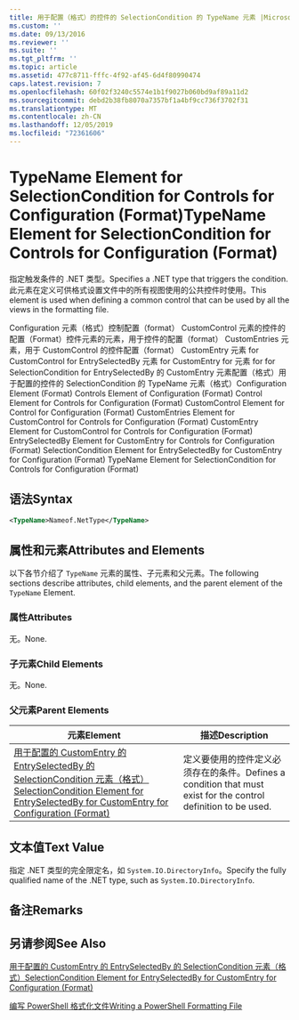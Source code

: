 ```yaml
---
title: 用于配置（格式）的控件的 SelectionCondition 的 TypeName 元素 |Microsoft Docs
ms.custom: ''
ms.date: 09/13/2016
ms.reviewer: ''
ms.suite: ''
ms.tgt_pltfrm: ''
ms.topic: article
ms.assetid: 477c8711-fffc-4f92-af45-6d4f80990474
caps.latest.revision: 7
ms.openlocfilehash: 60f02f3240c5574e1b1f9027b060bd9af89a11d2
ms.sourcegitcommit: debd2b38fb8070a7357bf1a4bf9cc736f3702f31
ms.translationtype: MT
ms.contentlocale: zh-CN
ms.lasthandoff: 12/05/2019
ms.locfileid: "72361606"
---
```

# <a name="typename-element-for-selectioncondition-for-controls-for-configuration-format"></a><span data-ttu-id="ef7d0-102">TypeName Element for SelectionCondition for Controls for Configuration (Format)</span><span class="sxs-lookup"><span data-stu-id="ef7d0-102">TypeName Element for SelectionCondition for Controls for Configuration (Format)</span></span>

<span data-ttu-id="ef7d0-103">指定触发条件的 .NET 类型。</span><span class="sxs-lookup"><span data-stu-id="ef7d0-103">Specifies a .NET type that triggers the condition.</span></span> <span data-ttu-id="ef7d0-104">此元素在定义可供格式设置文件中的所有视图使用的公共控件时使用。</span><span class="sxs-lookup"><span data-stu-id="ef7d0-104">This element is used when defining a common control that can be used by all the views in the formatting file.</span></span>

<span data-ttu-id="ef7d0-105">Configuration 元素（格式）控制配置（format） CustomControl 元素的控件的配置（Format）控件元素的元素，用于控件的配置（format） CustomEntries 元素，用于 CustomControl 的控件配置（format） CustomEntry 元素 for CustomControl for EntrySelectedBy 元素 for CustomEntry for 元素 for for SelectionCondition for EntrySelectedBy 的 CustomEntry 元素配置（格式）用于配置的控件的 SelectionCondition 的 TypeName 元素（格式）</span><span class="sxs-lookup"><span data-stu-id="ef7d0-105">Configuration Element (Format) Controls Element of Configuration (Format) Control Element for Controls for Configuration (Format) CustomControl Element for Control for Configuration (Format) CustomEntries Element for CustomControl for Controls for Configuration (Format) CustomEntry Element for CustomControl for Controls for Configuration (Format) EntrySelectedBy Element for CustomEntry for Controls for Configuration (Format) SelectionCondition Element for EntrySelectedBy for CustomEntry for Configuration (Format) TypeName Element for SelectionCondition for Controls for Configuration (Format)</span></span>

## <a name="syntax"></a><span data-ttu-id="ef7d0-106">语法</span><span class="sxs-lookup"><span data-stu-id="ef7d0-106">Syntax</span></span>

```xml
<TypeName>Nameof.NetType</TypeName>

```

## <a name="attributes-and-elements"></a><span data-ttu-id="ef7d0-107">属性和元素</span><span class="sxs-lookup"><span data-stu-id="ef7d0-107">Attributes and Elements</span></span>

<span data-ttu-id="ef7d0-108">以下各节介绍了 `TypeName` 元素的属性、子元素和父元素。</span><span class="sxs-lookup"><span data-stu-id="ef7d0-108">The following sections describe attributes, child elements, and the parent element of the `TypeName` Element.</span></span>

### <a name="attributes"></a><span data-ttu-id="ef7d0-109">属性</span><span class="sxs-lookup"><span data-stu-id="ef7d0-109">Attributes</span></span>

<span data-ttu-id="ef7d0-110">无。</span><span class="sxs-lookup"><span data-stu-id="ef7d0-110">None.</span></span>

### <a name="child-elements"></a><span data-ttu-id="ef7d0-111">子元素</span><span class="sxs-lookup"><span data-stu-id="ef7d0-111">Child Elements</span></span>

<span data-ttu-id="ef7d0-112">无。</span><span class="sxs-lookup"><span data-stu-id="ef7d0-112">None.</span></span>

### <a name="parent-elements"></a><span data-ttu-id="ef7d0-113">父元素</span><span class="sxs-lookup"><span data-stu-id="ef7d0-113">Parent Elements</span></span>

|<span data-ttu-id="ef7d0-114">元素</span><span class="sxs-lookup"><span data-stu-id="ef7d0-114">Element</span></span>|<span data-ttu-id="ef7d0-115">描述</span><span class="sxs-lookup"><span data-stu-id="ef7d0-115">Description</span></span>|
|-------------|-----------------|
|[<span data-ttu-id="ef7d0-116">用于配置的 CustomEntry 的 EntrySelectedBy 的 SelectionCondition 元素（格式）</span><span class="sxs-lookup"><span data-stu-id="ef7d0-116">SelectionCondition Element for EntrySelectedBy for CustomEntry for Configuration (Format)</span></span>](./selectioncondition-element-for-entryselectedby-for-controls-for-configuration-format.md)|<span data-ttu-id="ef7d0-117">定义要使用的控件定义必须存在的条件。</span><span class="sxs-lookup"><span data-stu-id="ef7d0-117">Defines a condition that must exist for the control definition to be used.</span></span>|

## <a name="text-value"></a><span data-ttu-id="ef7d0-118">文本值</span><span class="sxs-lookup"><span data-stu-id="ef7d0-118">Text Value</span></span>

<span data-ttu-id="ef7d0-119">指定 .NET 类型的完全限定名，如 `System.IO.DirectoryInfo`。</span><span class="sxs-lookup"><span data-stu-id="ef7d0-119">Specify the fully qualified name of the .NET type, such as `System.IO.DirectoryInfo`.</span></span>

## <a name="remarks"></a><span data-ttu-id="ef7d0-120">备注</span><span class="sxs-lookup"><span data-stu-id="ef7d0-120">Remarks</span></span>

## <a name="see-also"></a><span data-ttu-id="ef7d0-121">另请参阅</span><span class="sxs-lookup"><span data-stu-id="ef7d0-121">See Also</span></span>

[<span data-ttu-id="ef7d0-122">用于配置的 CustomEntry 的 EntrySelectedBy 的 SelectionCondition 元素（格式）</span><span class="sxs-lookup"><span data-stu-id="ef7d0-122">SelectionCondition Element for EntrySelectedBy for CustomEntry for Configuration (Format)</span></span>](./selectioncondition-element-for-entryselectedby-for-controls-for-configuration-format.md)

[<span data-ttu-id="ef7d0-123">编写 PowerShell 格式化文件</span><span class="sxs-lookup"><span data-stu-id="ef7d0-123">Writing a PowerShell Formatting File</span></span>](./writing-a-powershell-formatting-file.md)
